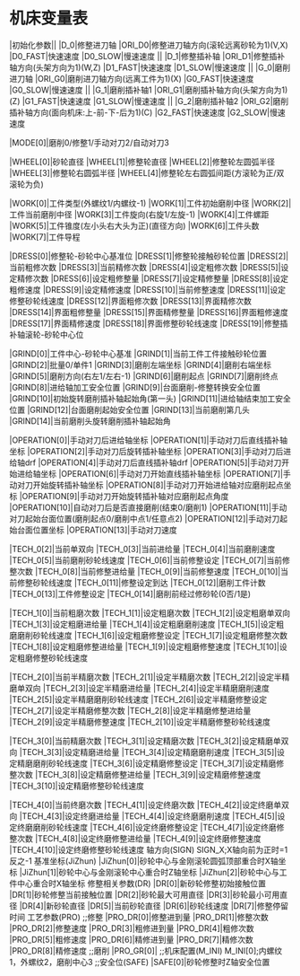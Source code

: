 # 机床变量表

|初始化参数||
|D_0|修整进刀轴
|ORI_D0|修整进刀轴方向(滚轮远离砂轮为1)(V,X)
|D0_FAST|快速速度
|D0_SLOW|慢速速度
||
|D_1|修整插补轴
|ORI_D1|修整插补轴方向(头架方向为1)(W,Z)
|D1_FAST|快速速度
|D1_SLOW|慢速速度
||
|G_0|磨削进刀轴
|ORI_G0|磨削进刀轴方向(远离工件为1)(X)
|G0_FAST|快速速度
|G0_SLOW|慢速速度
||
|G_1|磨削插补轴1
|ORI_G1|磨削插补轴方向(头架方向为1)(Z)
|G1_FAST|快速速度
|G1_SLOW|慢速速度
||
|G_2|磨削插补轴2
|ORI_G2|磨削插补轴方向(面向机床:上-前-下-后为1)(C)
|G2_FAST|快速速度
|G2_SLOW|慢速速度

|MODE[0]|磨削0/修整1/手动对刀2/自动对刀3

|WHEEL[0]|砂轮直径
|WHEEL[1]|修整轮直径
|WHEEL[2]|修整轮左圆弧半径
|WHEEL[3]|修整轮右圆弧半径
|WHEEL[4]|修整轮左右圆弧间距(方滚轮为正/双滚轮为负)

|WORK[0]|工件类型(外螺纹1/内螺纹-1)
|WORK[1]|工件初始磨削中径
|WORK[2]|工件当前磨削中径
|WORK[3]|工件旋向(右旋1/左旋-1)
|WORK[4]|工件螺距
|WORK[5]|工件锥度(左小头右大头为正)(直径方向)
|WORK[6]|工件头数
|WORK[7]|工件导程

|DRESS[0]|修整轮-砂轮中心基准位
|DRESS[1]|修整轮接触砂轮位置
|DRESS[2]|当前粗修次数
|DRESS[3]|当前精修次数
|DRESS[4]|设定粗修次数
|DRESS[5]|设定精修次数
|DRESS[6]|设定粗修整量
|DRESS[7]|设定精修整量
|DRESS[8]|设定粗修速度
|DRESS[9]|设定精修速度
|DRESS[10]|当前修整速度
|DRESS[11]|设定修整砂轮线速度
|DRESS[12]|界面粗修次数
|DRESS[13]|界面精修次数
|DRESS[14]|界面粗修整量
|DRESS[15]|界面精修整量
|DRESS[16]|界面粗修速度
|DRESS[17]|界面精修速度
|DRESS[18]|界面修整砂轮线速度
|DRESS[19]|修整插补轴滚轮-砂轮中心位

|GRIND[0]|工件中心-砂轮中心基准
|GRIND[1]|当前工件工件接触砂轮位置
|GRIND[2]|批量0/单件1
|GRIND[3]|磨削左端坐标
|GRIND[4]|磨削右端坐标
|GRIND[5]|磨削方向(右左1/左右-1)
|GRIND[6]|磨削起点
|GRIND[7]|磨削终点
|GRIND[8]|进给轴加工安全位置
|GRIND[9]|台面磨削-修整转换安全位置
|GRIND[10]|初始旋转磨削插补轴起始角(第一头)
|GRIND[11]|进给轴结束加工安全位置
|GRIND[12]|台面磨削起始安全位置
|GRIND[13]|当前磨削第几头
|GRIND[14]|当前磨削头旋转磨削插补轴起始角

|OPERATION[0]|手动对刀后进给轴坐标
|OPERATION[1]|手动对刀后直线插补轴坐标
|OPERATION[2]|手动对刀后旋转插补轴坐标
|OPERATION[3]|手动对刀后进给轴drf
|OPERATION[4]|手动对刀后直线插补轴drf
|OPERATION[5]|手动对刀开始进给轴坐标
|OPERATION[6]|手动对刀开始直线插补轴坐标
|OPERATION[7]|手动对刀开始旋转插补轴坐标
|OPERATION[8]|手动对刀开始进给轴对应磨削起点坐标
|OPERATION[9]|手动对刀开始旋转插补轴对应磨削起点角度
|OPERATION[10]|自动对刀后是否直接磨削(结束0/磨削1)
|OPERATION[11]|手动对刀起始台面位置(磨削起点0/磨削中点1/任意点2)
|OPERATION[12]|手动对刀起始台面位置坐标
|OPERATION[13]|手动对刀速度

|TECH_0[2]|当前单双向
|TECH_0[3]|当前进给量
|TECH_0[4]|当前磨削速度
|TECH_0[5]|当前磨削砂轮线速度
|TECH_0[6]|当前修整设定
|TECH_0[7]|当前修整次数
|TECH_0[8]|当前修整进给量
|TECH_0[9]|当前修整速度
|TECH_0[10]|当前修整砂轮线速度
|TECH_0[11]|修整设定到达
|TECH_0[12]|磨削工件计数
|TECH_0[13]|工件修整设定
|TECH_0[14]|磨削前经过修砂轮(0否/1是)

|TECH_1[0]|当前粗磨次数
|TECH_1[1]|设定粗磨次数
|TECH_1[2]|设定粗磨单双向
|TECH_1[3]|设定粗磨进给量
|TECH_1[4]|设定粗磨磨削速度
|TECH_1[5]|设定粗磨磨削砂轮线速度
|TECH_1[6]|设定粗磨修整设定
|TECH_1[7]|设定粗磨修整次数
|TECH_1[8]|设定粗磨修整进给量
|TECH_1[9]|设定粗磨修整速度
|TECH_1[10]|设定粗磨修整砂轮线速度

|TECH_2[0]|当前半精磨次数
|TECH_2[1]|设定半精磨次数
|TECH_2[2]|设定半精磨单双向
|TECH_2[3]|设定半精磨进给量
|TECH_2[4]|设定半精磨磨削速度
|TECH_2[5]|设定半精磨磨削砂轮线速度
|TECH_2[6]|设定半精磨修整设定
|TECH_2[7]|设定半精磨修整次数
|TECH_2[8]|设定半精磨修整进给量
|TECH_2[9]|设定半精磨修整速度
|TECH_2[10]|设定半精磨修整砂轮线速度

|TECH_3[0]|当前精磨次数
|TECH_3[1]|设定精磨次数
|TECH_3[2]|设定精磨单双向
|TECH_3[3]|设定精磨进给量
|TECH_3[4]|设定精磨磨削速度
|TECH_3[5]|设定精磨磨削砂轮线速度
|TECH_3[6]|设定精磨修整设定
|TECH_3[7]|设定精磨修整次数
|TECH_3[8]|设定精磨修整进给量
|TECH_3[9]|设定精磨修整速度
|TECH_3[10]|设定精磨修整砂轮线速度

|TECH_4[0]|当前终磨次数
|TECH_4[1]|设定终磨次数
|TECH_4[2]|设定终磨单双向
|TECH_4[3]|设定终磨进给量
|TECH_4[4]|设定终磨磨削速度
|TECH_4[5]|设定终磨磨削砂轮线速度
|TECH_4[6]|设定终磨修整设定
|TECH_4[7]|设定终磨修整次数
|TECH_4[8]|设定终磨修整进给量
|TECH_4[9]|设定终磨修整速度
|TECH_4[10]|设定终磨修整砂轮线速度
轴方向(SIGN)
SIGN_X;X轴向前为正时=1反之-1
基准坐标(JiZhun)
|JiZhun[0]|砂轮中心与金刚滚轮圆弧顶部重合时X轴坐标
|JiZhun[1]|砂轮中心与金刚滚轮中心重合时Z轴坐标
|JiZhun[2]|砂轮中心与工件中心重合时X轴坐标
修整相关参数(DR)
|DR[0]|新砂轮修整初始接触位置
|DR[1]|砂轮修整当前接触位置
|DR[2]|砂轮最大可用直径
|DR[3]|砂轮最小可用直径
|DR[4]|新砂轮直径
|DR[5]|当前砂轮直径
|DR[6]|砂轮线速度
|DR[7]|修整停留时间
工艺参数(PRO)
;;修整
|PRO_DR[0]|修整进到量
|PRO_DR[1]|修整次数
|PRO_DR[2]|修整速度
|PRO_DR[3]|粗修进到量
|PRO_DR[4]|粗修次数
|PRO_DR[5]|粗修速度
|PRO_DR[6]|精修进到量
|PRO_DR[7]|精修次数
|PRO_DR[8]|精修速度
;;磨削
|PRO_GR[0]|
;;机床配置(M_INI)
M_INI[0];内螺纹1，外螺纹2，磨削中心3
;;安全位(SAFE)
|SAFE[0]|砂轮修整时Z轴安全位置